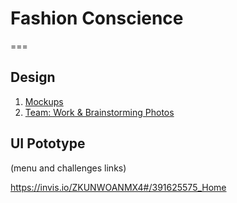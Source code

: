 # Fashion Conscience

===

## Design

1. [Mockups](design)
2. [Team: Work & Brainstorming Photos](work&brainstorming)


## UI Pototype
(menu and challenges links)

https://invis.io/ZKUNWOANMX4#/391625575_Home
